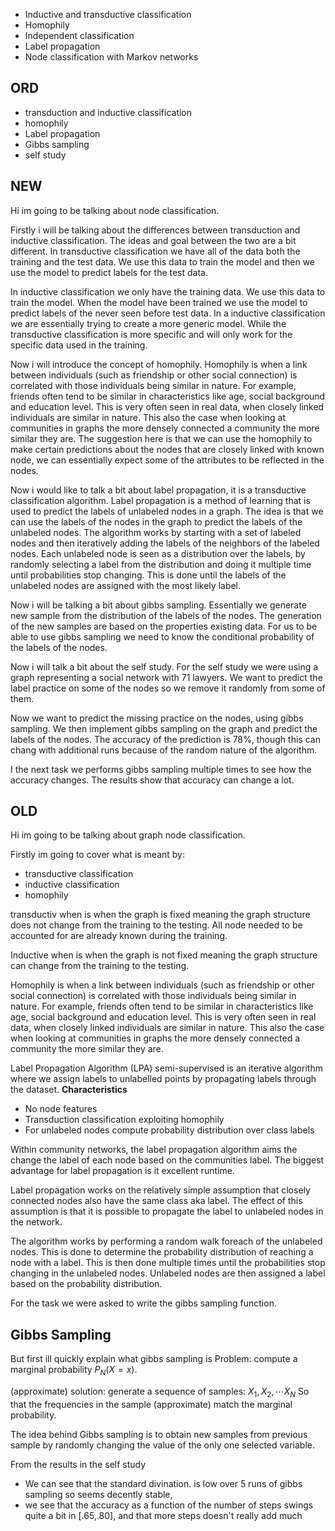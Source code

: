 - Inductive and transductive classification
- Homophily
- Independent classification
- Label propagation
- Node classification with Markov networks

## ORD
- transduction and inductive classification
- homophily
- Label propagation
- Gibbs sampling
- self study

## NEW
Hi im going to be talking about node classification.

Firstly i will be talking about the differences between transduction and inductive classification.
The ideas and goal between the two are a bit different.
In transductive classification we have all of the data both the training and the test data. We use this data to train the model and then we use the model to predict labels for the test data.

In inductive classification we only have the training data. We use this data to train the model. When the model have been trained we use the model to predict labels of the never seen before test data.
In a inductive classification we are essentially trying to create a more generic model. While the transductive classification is more specific and will only work for the specific data used in the training.

Now i will introduce the concept of homophily.
Homophily is when a link between individuals (such as friendship or other social connection) is correlated with those individuals being similar in nature. For example, friends often tend to be similar in characteristics like age, social background and education level. This is very often seen in real data, when closely linked individuals are similar in nature. This also the case when looking at communities in graphs the more densely connected a community the more similar they are.
The suggestion here is that we can use the homophily to make certain predictions about the nodes that are closely linked with known node, we can essentially expect some of the attributes to be reflected in the nodes.

Now i would like to talk a bit about label propagation, it is a transductive classification algorithm.
Label propagation is a method of learning that is used to predict the labels of unlabeled nodes in a graph.
The idea is that we can use the labels of the nodes in the graph to predict the labels of the unlabeled nodes.
The algorithm works by starting with a set of labeled nodes and then iteratively adding the labels of the neighbors of the labeled nodes.
Each unlabeled node is seen as a distribution over the labels, by randomly selecting a label from the distribution and doing it multiple time until probabilities stop changing.
This is done until the labels of the unlabeled nodes are assigned with the most likely label.

Now i will be talking a bit about gibbs sampling.
Essentially we generate new sample from the distribution of the labels of the nodes.
The generation of the new samples are based on the properties existing data. 
For us to be able to use gibbs sampling we need to know the conditional probability of the labels of the nodes.

Now i will talk a bit about the self study.
For the self study we were using a graph representing a social network with 71 lawyers.
We want to predict the label practice on some of the nodes so we remove it randomly from some of them.

Now we want to predict the missing practice on the nodes, using gibbs sampling.
We then implement gibbs sampling on the graph and predict the labels of the nodes.
The accuracy of the prediction is 78%, though this can chang with additional runs because of the random nature of the algorithm.

I the next task we performs gibbs sampling multiple times to see how the accuracy changes.
The results show that accuracy can change a lot.

## OLD
Hi im going to be talking about graph node classification.

Firstly im going to cover what is meant by:
- transductive classification
- inductive classification
- homophily

transductiv when is when the graph is fixed meaning the graph structure does not change from the training to the testing. All node needed to be accounted for are already known during the training.

Inductive when is when the graph is not fixed meaning the graph structure can change from the training to the testing.

Homophily is when a link between individuals (such as friendship or other social connection) is correlated with those individuals being similar in nature. For example, friends often tend to be similar in characteristics like age, social background and education level. This is very often seen in real data, when closely linked individuals are similar in nature. This also the case when looking at communities in graphs the more densely connected a community the more similar they are.

Label Propagation Algorithm (LPA) semi-supervised is an iterative algorithm where we assign labels to unlabelled points by propagating labels through the dataset.
__Characteristics__
- No node features
- Transduction classification exploiting homophily
- For unlabeled nodes compute probability distribution over class labels

Within community networks, the label propagation algorithm aims the change the label of each node based on the communities label. The biggest advantage for label propagation is it excellent runtime. 

Label propagation works on the relatively simple assumption that closely connected nodes also have the same class aka label. The effect of this assumption is that it is possible to propagate the label to unlabeled nodes in the network.

The algorithm works by performing a random walk foreach of the unlabeled nodes. This is done to determine the probability distribution of reaching a node with a label.
This is then done multiple times until the probabilities stop changing in the unlabeled nodes. Unlabeled nodes are then assigned a label based on the probability distribution.

For the task we were asked to write the gibbs sampling function.

## Gibbs Sampling
But first ill quickly explain what gibbs sampling is
Problem: compute a marginal probability $P_N(X=x)$.

(approximate) solution: generate a sequence of samples: $X_1,X_2, \cdots X_N$
So that the frequencies in the sample (approximate) match the marginal probability.

The idea behind Gibbs sampling is to obtain new samples from previous sample by randomly changing the value of the only one selected variable.

From the results in the self study 
- We can see that the standard divination. is low over 5 runs of gibbs sampling so seems decently stable,
- we see that the accuracy as a function of the number of steps swings quite a bit in [.65,.80], and that more steps doesn't really add much
